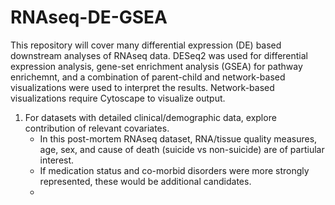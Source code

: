 # RNAseq-DE-GSEA
This repository will cover many differential expression (DE) based downstream analyses of RNAseq data. DESeq2 was used for differential expression analysis, gene-set enrichment analysis (GSEA) for pathway enrichemnt, and a combination of parent-child and network-based visualizations were used to interpret the results. Network-based visualizations require Cytoscape to visualize output.


1. For datasets with detailed clinical/demographic data, explore contribution of relevant covariates.
   * In this post-mortem RNAseq dataset, RNA/tissue quality measures, age, sex, and cause of death (suicide vs non-suicide) are of partiular interest.
   * If medication status and co-morbid disorders were more strongly represented, these would be additional candidates.
   * 
